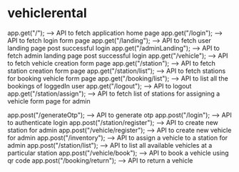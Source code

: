 # vehiclerental
app.get("/");  --> API to fetch application home page
app.get("/login");  --> API to fetch login form page
app.get("/landing");  --> API to fetch user landing page post successful login
app.get("/adminLanding");  --> API to fetch admin landing page post successful login
app.get("/vehicle");  --> API to fetch vehicle creation form page
app.get("/station");  --> API to fetch station creation form page
app.get("/station/list");  --> API to fetch stations for booking vehicle form page
app.get("/booking/list");  --> API to list all the bookings of loggedIn user
app.get("/logout");  --> API to logout
app.get("/station/assign");  --> API to fetch list of stations for assigning a vehicle form page for admin

app.post("/generateOtp");  --> API to generate otp
app.post("/login");  --> API to authenticate login
app.post("/station/register");  --> API to create new station for admin
app.post("/vehicle/register");  --> API to create new vehicle for admin
app.post("/inventory");  --> API to assign a vehicle to a station for admin
app.post("/station/list");  --> API to list all available vehicles at a particular station
app.post("/vehicle/book");  --> API to book a vehicle using qr code
app.post("/booking/return");  --> API to return a vehicle

